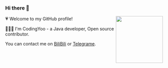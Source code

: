 ### Hi there 👋

<img src="https://cdn.jsdelivr.net/gh/CodingYoo/CDN@1.1/123.png" align="right" height="150">

:heartpulse:  Welcome to my GitHub profile!

👨🏻‍💻 I'm CodingYoo - a Java developer,  Open source contributor.

You can contact me on [BiliBili](https://space.bilibili.com/428236132) or [Telegrame](https://t.me/doslphx).


